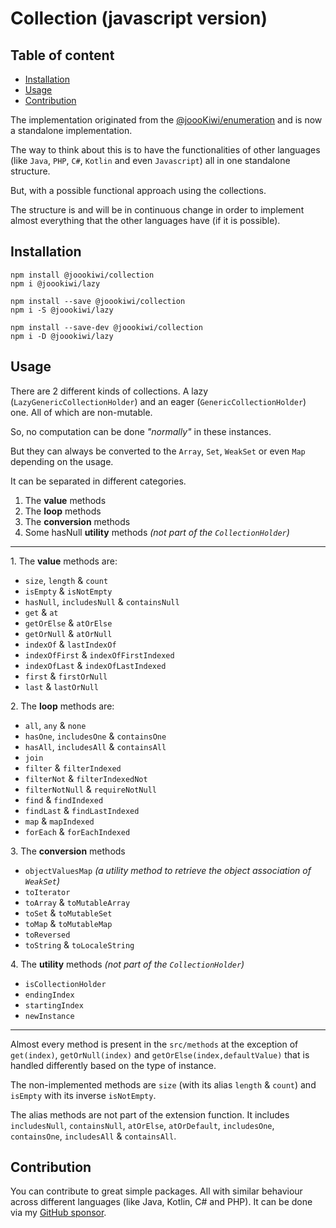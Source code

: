 # Collection (javascript version)

## Table of content
* [Installation](#installation)
* [Usage](#usage)
* [Contribution](#contribution)

The implementation originated from the [@joooKiwi/enumeration](https://github.com/joooKiwi/enumeration)
and is now a standalone implementation.

The way to think about this is to have the functionalities of other languages
(like `Java`, `PHP`, `C#`, `Kotlin` and even `Javascript`)
all in one standalone structure.

But, with a possible functional approach using the collections.

The structure is and will be in continuous change in order
to implement almost everything that the other languages have (if it is possible).

## Installation
```
npm install @joookiwi/collection
npm i @joookiwi/lazy

npm install --save @joookiwi/collection
npm i -S @joookiwi/lazy

npm install --save-dev @joookiwi/collection
npm i -D @joookiwi/lazy
```

## Usage

There are 2 different kinds of collections.
A lazy (`LazyGenericCollectionHolder`) and an eager (`GenericCollectionHolder`) one.
All of which are non-mutable.

So, no computation can be done _"normally"_ in these instances.

But they can always be converted to the `Array`, `Set`, `WeakSet` or even `Map` depending on the usage.

It can be separated in different categories.
1. The **value** methods
2. The **loop** methods
3. The **conversion** methods
4. Some hasNull **utility** methods _(not part of the `CollectionHolder`)_

---
<span>1.</span> The **value** methods are:
 - `size`, `length` & `count`
 - `isEmpty` & `isNotEmpty`
 - `hasNull`, `includesNull` & `containsNull`
 - `get` & `at`
 - `getOrElse` & `atOrElse`
 - `getOrNull` & `atOrNull`
 - `indexOf` & `lastIndexOf`
 - `indexOfFirst` & `indexOfFirstIndexed`
 - `indexOfLast` & `indexOfLastIndexed`
 - `first` & `firstOrNull`
 - `last` & `lastOrNull`

<span>2.</span> The **loop** methods are:
 - `all`, `any` & `none`
 - `hasOne`, `includesOne` & `containsOne`
 - `hasAll`, `includesAll` & `containsAll`
 - `join`
 - `filter` & `filterIndexed`
 - `filterNot` & `filterIndexedNot`
 - `filterNotNull` & `requireNotNull`
 - `find` & `findIndexed`
 - `findLast` & `findLastIndexed`
 - `map` & `mapIndexed`
 - `forEach` & `forEachIndexed`

<span>3.</span> The **conversion** methods
 - `objectValuesMap` _(a utility method to retrieve the object association of `WeakSet`)_
 - `toIterator`
 - `toArray` & `toMutableArray`
 - `toSet` & `toMutableSet`
 - `toMap` & `toMutableMap`
 - `toReversed`
 - `toString` & `toLocaleString`

<span>4.</span> The **utility** methods _(not part of the `CollectionHolder`)_
 - `isCollectionHolder`
 - `endingIndex`
 - `startingIndex`
 - `newInstance`

---
Almost every method is present in the `src/methods` at the exception of
`get(index)`, `getOrNull(index)` and `getOrElse(index,defaultValue)`
that is handled differently based on the type of instance.

The non-implemented methods are `size` (with its alias `length` & `count`)
and `isEmpty` with its inverse `isNotEmpty`.

The alias methods are not part of the extension function.
It includes `includesNull`, `containsNull`, `atOrElse`, `atOrDefault`,
`includesOne`, `containsOne`, `includesAll` & `containsAll`.
## Contribution
You can contribute to great simple packages.
All with similar behaviour across different languages (like Java, Kotlin, C# and PHP).
It can be done via my [GitHub sponsor](https://github.com/sponsors/joooKiwi).

